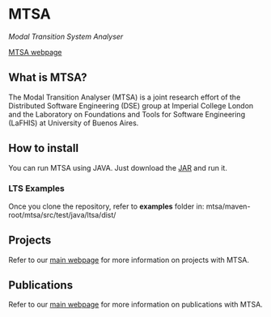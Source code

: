 # MTSA #

*Modal Transition System Analyser*

[MTSA webpage](http://mtsa.dc.uba.ar/)

## What is MTSA? ##
The Modal Transition Analyser (MTSA) is a joint research effort of the Distributed Software Engineering (DSE) group at Imperial College London and the Laboratory on Foundations and Tools for Software Engineering (LaFHIS) at University of Buenos Aires.


## How to install ##
You can run MTSA using JAVA. Just download the [JAR](http://mtsa.dc.uba.ar/download/MTSA_latest.zip) and run it.


### LTS Examples ###
Once you clone the repository, refer to **examples** folder in: mtsa/maven-root/mtsa/src/test/java/ltsa/dist/

## Projects ##

Refer to our [main webpage](http://mtsa.dc.uba.ar/#projects) for more information on projects with MTSA.


## Publications ##

Refer to our [main webpage](http://mtsa.dc.uba.ar/#publications) for more information on publications with MTSA.